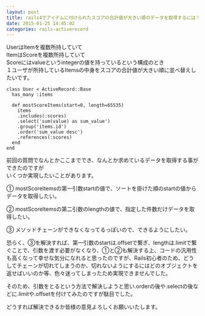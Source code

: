 ```yaml
---
layout: post
title: rails4でアイテムに付けられたスコアの合計値が大きい順のデータを取得するには？
date: 2015-01-25 14:45:02
categories: rails-activerecord
---
```

<p>UserはItemを複数所持していて<br>
ItemはScoreを複数所持していて<br>
Scoreにはvalueというintegerの値を持っているという構成のとき<br>
１ユーザが所持しているItemsの中身をスコアの合計値が大きい順に並べ替えしたいです。</p>

<pre><code>class User &lt; ActiveRecord::Base
  has_many :items

  def mostScoreItems(start=0, length=65535)
    items
    .includes(:scores)
    .select('sum(value) as sum_value')
    .group('items.id')
    .order('sum_value desc')
    .references(:scores)
  end
end
</code></pre>

<p>前回の質問でなんとかここまででき、なんとか求めているデータを取得する事ができたのですが<br>
いくつか実現したいことがあります。</p>

<p>① mostScoreItemsの第一引数startの値で、ソートを掛けた順のstartの値からデータを取得したい。</p>

<p>② mostScoreItemsの第二引数のlengthの値で、指定した件数だけデータを取得したい。</p>

<p>③ メソッドチェーンができなくなってるっぽいので、できるようにしたい。</p>

<p>恐らく、③を解決すれば、第一引数のstartは.offsetで繋ぎ、lengthは.limitで繋ぐことで、引数を渡す必要がなくなり、①と②も解決する上、コードの汎用性も高くなって幸せな気分になれると思ったのですが、Rails初心者のため、どうしてチェーンが切れてしまうのか、切れないようにするにはどのオブジェクトを返せばいいのか等、色々迷ってしまったため実現できませんでした。</p>

<p>そのため、引数をとるという方法で解決しようと思い.orderの後や.selectの後などに.limitや.offsetを付けてみたのですが駄目でした。</p>

<p>どうすれば解決できるか皆様の意見よろしくお願いいたします。</p>
